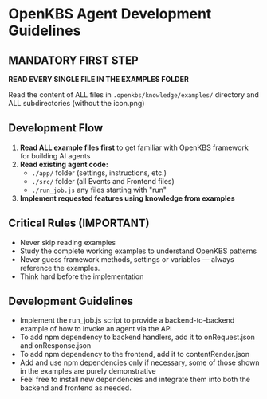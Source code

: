 # OpenKBS Agent Development Guidelines

## MANDATORY FIRST STEP
**READ EVERY SINGLE FILE IN THE EXAMPLES FOLDER**

Read the content of ALL files in `.openkbs/knowledge/examples/` directory and ALL subdirectories (without the icon.png)

## Development Flow

1. **Read ALL example files first** to get familiar with OpenKBS framework for building AI agents
2. **Read existing agent code:**
   - `./app/` folder (settings, instructions, etc.)
   - `./src/` folder (all Events and Frontend files)
   - `./run_job.js` any files starting with "run"
3. **Implement requested features using knowledge from examples**


## **Critical** Rules (**IMPORTANT**)
- Never skip reading examples
- Study the complete working examples to understand OpenKBS patterns
- Never guess framework methods, settings or variables — always reference the examples.
- Think hard before the implementation

## Development Guidelines
- Implement the run_job.js script to provide a backend-to-backend example of how to invoke an agent via the API
- To add npm dependency to backend handlers, add it to onRequest.json and onResponse.json
- To add npm dependency to the frontend, add it to contentRender.json
- Add and use npm dependencies only if necessary, some of those shown in the examples are purely demonstrative
- Feel free to install new dependencies and integrate them into both the backend and frontend as needed.

